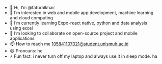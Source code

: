 - 👋 Hi, I’m @faturalkhair
- 👀 I’m interested in web and mobile app development, machine learning and cloud computing
- 🌱 I’m currently learning Expo-react native, python and data analysis using excel
- 💞️ I’m looking to collaborate on open-source project and mobile applications
- 📫 How to reach me 105841107021@student.unismuh.ac.id
- 😄 Pronouns: he
- ⚡ Fun fact: i never turn off my laptop and always use it in sleep mode. ha

<!---
faturalkhair/faturalkhair is a ✨ special ✨ repository because its `README.md` appears on your GitHub profile.
You can click the Preview link to take a look at your changes.
--->


